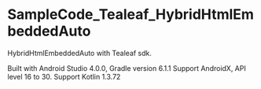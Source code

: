 # SampleCode_Tealeaf_HybridHtmlEmbeddedAuto
HybridHtmlEmbeddedAuto with Tealeaf sdk.

Built with Android Studio 4.0.0, Gradle version 6.1.1 
Support AndroidX, API level 16 to 30. Support Kotlin 1.3.72
